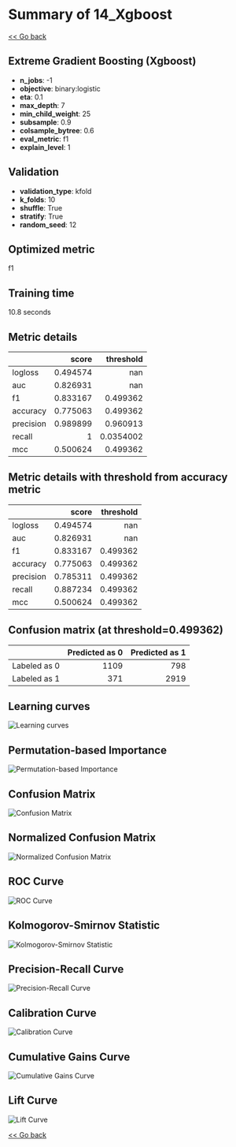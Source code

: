 # Summary of 14_Xgboost

[<< Go back](../README.md)


## Extreme Gradient Boosting (Xgboost)
- **n_jobs**: -1
- **objective**: binary:logistic
- **eta**: 0.1
- **max_depth**: 7
- **min_child_weight**: 25
- **subsample**: 0.9
- **colsample_bytree**: 0.6
- **eval_metric**: f1
- **explain_level**: 1

## Validation
 - **validation_type**: kfold
 - **k_folds**: 10
 - **shuffle**: True
 - **stratify**: True
 - **random_seed**: 12

## Optimized metric
f1

## Training time

10.8 seconds

## Metric details
|           |    score |   threshold |
|:----------|---------:|------------:|
| logloss   | 0.494574 | nan         |
| auc       | 0.826931 | nan         |
| f1        | 0.833167 |   0.499362  |
| accuracy  | 0.775063 |   0.499362  |
| precision | 0.989899 |   0.960913  |
| recall    | 1        |   0.0354002 |
| mcc       | 0.500624 |   0.499362  |


## Metric details with threshold from accuracy metric
|           |    score |   threshold |
|:----------|---------:|------------:|
| logloss   | 0.494574 |  nan        |
| auc       | 0.826931 |  nan        |
| f1        | 0.833167 |    0.499362 |
| accuracy  | 0.775063 |    0.499362 |
| precision | 0.785311 |    0.499362 |
| recall    | 0.887234 |    0.499362 |
| mcc       | 0.500624 |    0.499362 |


## Confusion matrix (at threshold=0.499362)
|              |   Predicted as 0 |   Predicted as 1 |
|:-------------|-----------------:|-----------------:|
| Labeled as 0 |             1109 |              798 |
| Labeled as 1 |              371 |             2919 |

## Learning curves
![Learning curves](learning_curves.png)

## Permutation-based Importance
![Permutation-based Importance](permutation_importance.png)
## Confusion Matrix

![Confusion Matrix](confusion_matrix.png)


## Normalized Confusion Matrix

![Normalized Confusion Matrix](confusion_matrix_normalized.png)


## ROC Curve

![ROC Curve](roc_curve.png)


## Kolmogorov-Smirnov Statistic

![Kolmogorov-Smirnov Statistic](ks_statistic.png)


## Precision-Recall Curve

![Precision-Recall Curve](precision_recall_curve.png)


## Calibration Curve

![Calibration Curve](calibration_curve_curve.png)


## Cumulative Gains Curve

![Cumulative Gains Curve](cumulative_gains_curve.png)


## Lift Curve

![Lift Curve](lift_curve.png)



[<< Go back](../README.md)
